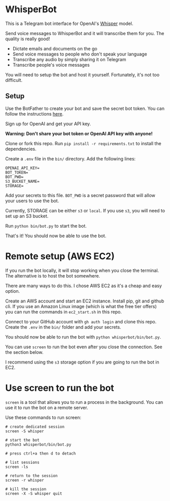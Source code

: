 # WhisperBot

This is a Telegram bot interface for OpenAI's [Whisper](https://openai.com/research/whisper) model. 

Send voice messages to WhisperBot and it will transcribe them for you. 
The quality is really good!

* Dictate emails and documents on the go
* Send voice messages to people who don't speak your language
* Transcribe any audio by simply sharing it on Telegram
* Transcribe people's voice messages

You will need to setup the bot and host it yourself. Fortunately, it's not too difficult.

## Setup
Use the BotFather to create your bot and save the secret bot token. You can follow the instructions [here](https://core.telegram.org/bots/tutorial).

Sign up for OpenAI and get your API key. 

**Warning: Don't share your bot token or OpenAI API key with anyone!**

Clone or fork this repo. Run `pip install -r requirements.txt` to install the dependencies.

Create a `.env` file in the `bin/` directory. Add the following lines:
```commandline
OPENAI_API_KEY=
BOT_TOKEN=
BOT_PWD=
S3_BUCKET_NAME=
STORAGE=
```

Add your secrets to this file. `BOT_PWD` is a secret password that will allow your users to use the bot.

Currently, STORAGE can be either `s3` or `local`. If you use `s3`, you will need to set up an S3 bucket.

Run `python bin/bot.py` to start the bot. 

That's it! You should now be able to use the bot.

# Remote setup (AWS EC2)
If you run the bot locally, it will stop working when you close the terminal. The alternative is
to host the bot somewhere. 

There are many ways to do this. I chose AWS EC2 as it's a cheap and easy option.

Create an AWS account and start an EC2 instance. Install pip, git and github cli. If you use 
an Amazon Linux image (which is what the free tier offers) you can run the commands in `ec2_start.sh` in this repo.

Connect to your GitHub account with `gh auth login` and clone this repo. Create the `.env` 
in the `bin/` folder and add your secrets.

You should now be able to run the bot with `python whisperbot/bin/bot.py`.

You can use `screen` to run the bot even after you close the connection. See the section below.

I recommend using the `s3` storage option if you are going to run the bot in EC2.

# Use screen to run the bot

`screen` is a tool that allows you to run a process in the background. 
You can use it to run the bot on a remote server.

Use these commands to run screen:

```commandline
# create dedicated session
screen -S whisper

# start the bot
python3 whisperbot/bin/bot.py

# press ctrl+a then d to detach

# list sessions
screen -ls

# return to the session
screen -r whisper

# kill the session
screen -X -S whisper quit
```